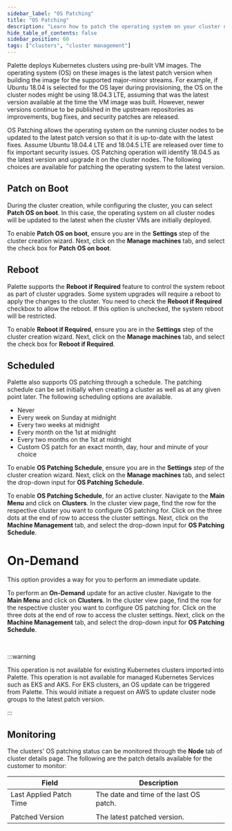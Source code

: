 ```yaml
---
sidebar_label: "OS Patching"
title: "OS Patching"
description: "Learn how to patch the operating system on your cluster nodes."
hide_table_of_contents: false
sidebar_position: 60
tags: ["clusters", "cluster management"]
---
```


Palette deploys Kubernetes clusters using pre-built VM images. The operating system (OS) on these images is the latest
patch version when building the image for the supported major-minor streams. For example, if Ubuntu 18.04 is selected
for the OS layer during provisioning, the OS on the cluster nodes might be using 18.04.3 LTE, assuming that was the
latest version available at the time the VM image was built. However, newer versions continue to be published in the
upstream repositories as improvements, bug fixes, and security patches are released.

OS Patching allows the operating system on the running cluster nodes to be updated to the latest patch version so that
it is up-to-date with the latest fixes. Assume Ubuntu 18.04.4 LTE and 18.04.5 LTE are released over time to fix
important security issues. OS Patching operation will identify 18.04.5 as the latest version and upgrade it on the
cluster nodes. The following choices are available for patching the operating system to the latest version.

## Patch on Boot

During the cluster creation, while configuring the cluster, you can select **Patch OS on boot**. In this case, the
operating system on all cluster nodes will be updated to the latest when the cluster VMs are initially deployed.

To enable **Patch OS on boot**, ensure you are in the **Settings** step of the cluster creation wizard. Next, click on
the **Manage machines** tab, and select the check box for **Patch OS on boot**.

## Reboot

Palette supports the **Reboot if Required** feature to control the system reboot as part of cluster upgrades. Some
system upgrades will require a reboot to apply the changes to the cluster. You need to check the **Reboot if Required**
checkbox to allow the reboot. If this option is unchecked, the system reboot will be restricted.

To enable **Reboot if Required**, ensure you are in the **Settings** step of the cluster creation wizard. Next, click on
the **Manage machines** tab, and select the check box for **Reboot if Required**.

## Scheduled

Palette also supports OS patching through a schedule. The patching schedule can be set initially when creating a cluster
as well as at any given point later. The following scheduling options are available.

- Never
- Every week on Sunday at midnight
- Every two weeks at midnight
- Every month on the 1st at midnight
- Every two months on the 1st at midnight
- Custom OS patch for an exact month, day, hour and minute of your choice

To enable **OS Patching Schedule**, ensure you are in the **Settings** step of the cluster creation wizard. Next, click
on the **Manage machines** tab, and select the drop-down input for **OS Patching Schedule**.

To enable **OS Patching Schedule**, for an active cluster. Navigate to the **Main Menu** and click on **Clusters**. In
the cluster view page, find the row for the respective cluster you want to configure OS patching for. Click on the three
dots at the end of row to access the cluster settings. Next, click on the **Machine Management** tab, and select the
drop-down input for **OS Patching Schedule**.

# On-Demand

This option provides a way for you to perform an immediate update.

To perform an **On-Demand** update for an active cluster. Navigate to the **Main Menu** and click on **Clusters**. In
the cluster view page, find the row for the respective cluster you want to configure OS patching for. Click on the three
dots at the end of row to access the cluster settings. Next, click on the **Machine Management** tab, and select the
drop-down input for **OS Patching Schedule**.

<br />

:::warning

This operation is not available for existing Kubernetes clusters imported into Palette. This operation is not available
for managed Kubernetes Services such as EKS and AKS. For EKS clusters, an OS update can be triggered from Palette. This
would initiate a request on AWS to update cluster node groups to the latest patch version.

:::

## Monitoring

The clusters' OS patching status can be monitored through the **Node** tab of cluster details page. The following are
the patch details available for the customer to monitor:

| **Field**               | **Description**                         |
| ----------------------- | --------------------------------------- |
| Last Applied Patch Time | The date and time of the last OS patch. |
|                         |                                         |
| Patched Version         | The latest patched version.             |
